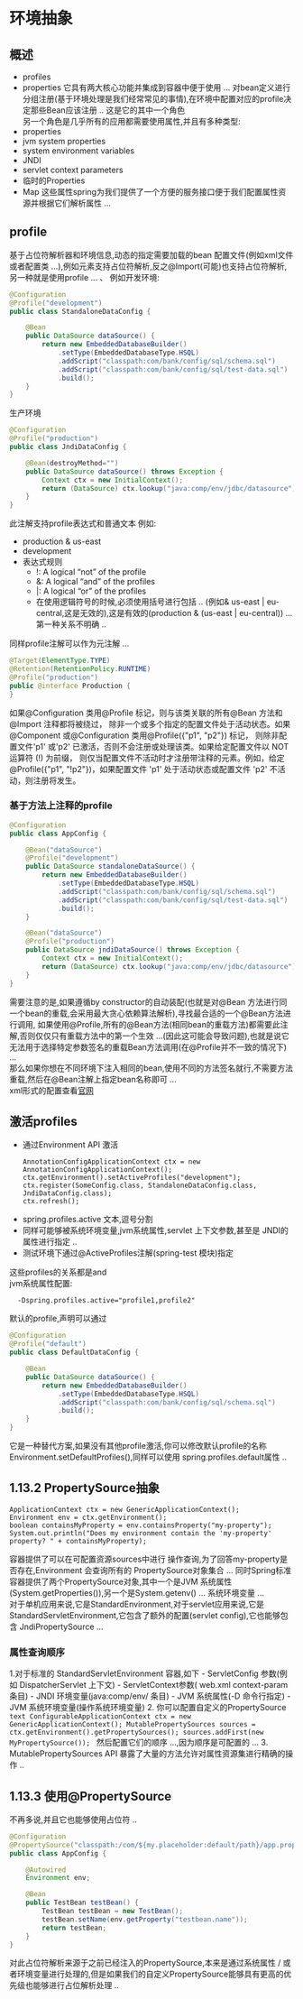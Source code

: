 # 环境抽象
## 概述
- profiles
- properties
它具有两大核心功能并集成到容器中便于使用 ...
对bean定义进行分组注册(基于环境处理是我们经常常见的事情),在环境中配置对应的profile决定那些Bean应该注册 .. 这是它的其中一个角色 \
另一个角色是几乎所有的应用都需要使用属性,并且有多种类型:
- properties
- jvm system properties
- system environment variables
- JNDI
- servlet context parameters
- 临时的Properties
- Map
这些属性spring为我们提供了一个方便的服务接口便于我们配置属性资源并根据它们解析属性 ...
## profile
基于占位符解析器和环境信息,动态的指定需要加载的bean 配置文件(例如xml文件或者配置类 ...),例如<import>元素支持占位符解析,反之@Import(可能)也支持占位符解析,另一种就是使用profile ... 、
例如开发环境:
```java
@Configuration
@Profile("development")
public class StandaloneDataConfig {

    @Bean
    public DataSource dataSource() {
        return new EmbeddedDatabaseBuilder()
            .setType(EmbeddedDatabaseType.HSQL)
            .addScript("classpath:com/bank/config/sql/schema.sql")
            .addScript("classpath:com/bank/config/sql/test-data.sql")
            .build();
    }
}
```
生产环境
```java
@Configuration
@Profile("production")
public class JndiDataConfig {

    @Bean(destroyMethod="")
    public DataSource dataSource() throws Exception {
        Context ctx = new InitialContext();
        return (DataSource) ctx.lookup("java:comp/env/jdbc/datasource");
    }
}
```
此注解支持profile表达式和普通文本
例如:
- production & us-east
- development
- 表达式规则
  - !: A logical “not” of the profile
  - &: A logical “and” of the profiles
  - |: A logical “or” of the profiles
  - 在使用逻辑符号的时候,必须使用括号进行包括 ..
    (例如& us-east | eu-central,这是无效的),这是有效的(production & (us-east | eu-central)) ... 第一种关系不明确 .. 

同样profile注解可以作为元注解 ...
```java
@Target(ElementType.TYPE)
@Retention(RetentionPolicy.RUNTIME)
@Profile("production")
public @interface Production {
}
```
如果@Configuration 类用@Profile 标记，则与该类关联的所有@Bean 方法和@Import 注释都将被绕过，
除非一个或多个指定的配置文件处于活动状态。如果@Component 或@Configuration 类用@Profile({"p1", "p2"}) 标记，
则除非配置文件'p1' 或'p2' 已激活，否则不会注册或处理该类。如果给定配置文件以 NOT 运算符 (!) 为前缀，
则仅当配置文件不活动时才注册带注释的元素。例如，给定@Profile({"p1", "!p2"})，如果配置文件 'p1' 处于活动状态或配置文件 'p2' 不活动，则注册将发生。
### 基于方法上注释的profile
```java
@Configuration
public class AppConfig {

    @Bean("dataSource")
    @Profile("development") 
    public DataSource standaloneDataSource() {
        return new EmbeddedDatabaseBuilder()
            .setType(EmbeddedDatabaseType.HSQL)
            .addScript("classpath:com/bank/config/sql/schema.sql")
            .addScript("classpath:com/bank/config/sql/test-data.sql")
            .build();
    }

    @Bean("dataSource")
    @Profile("production") 
    public DataSource jndiDataSource() throws Exception {
        Context ctx = new InitialContext();
        return (DataSource) ctx.lookup("java:comp/env/jdbc/datasource");
    }
}
```
需要注意的是,如果遵循by constructor的自动装配(也就是对@Bean 方法进行同一个bean的重载,会采用最大贪心依赖算法解析),寻找最合适的一个@Bean方法进行调用,
如果使用@Profile,所有的@Bean方法(相同bean的重载方法)都需要此注解,否则仅仅只有重载方法中的第一个生效 ...(因此这可能会导致问题),也就是说它无法用于选择特定参数签名的重载Bean方法调用(在@Profile并不一致的情况下) ... \
那么如果你想在不同环境下注入相同的bean,使用不同的方法签名就行,不需要方法重载,然后在@Bean注解上指定bean名称即可 ... \
xml形式的配置查看[官网](https://docs.spring.io/spring-framework/docs/current/reference/html/core.html#beans-definition-profiles-xml)
## 激活profiles
- 通过Environment API 激活
    ```text
    AnnotationConfigApplicationContext ctx = new AnnotationConfigApplicationContext();
    ctx.getEnvironment().setActiveProfiles("development");
    ctx.register(SomeConfig.class, StandaloneDataConfig.class, JndiDataConfig.class);
    ctx.refresh();
    ```
- spring.profiles.active
    文本,逗号分割
- 同样可能够被系统环境变量,jvm系统属性,servlet 上下文参数,甚至是 JNDI的属性进行指定 ..
- 测试环境下通过@ActiveProfiles注解(spring-test 模块)指定 

这些profiles的关系都是and \
jvm系统属性配置:
```text
  -Dspring.profiles.active="profile1,profile2"
```
默认的profile,声明可以通过
```java
@Configuration
@Profile("default")
public class DefaultDataConfig {

    @Bean
    public DataSource dataSource() {
        return new EmbeddedDatabaseBuilder()
            .setType(EmbeddedDatabaseType.HSQL)
            .addScript("classpath:com/bank/config/sql/schema.sql")
            .build();
    }
}
```
它是一种替代方案,如果没有其他profile激活,你可以修改默认profile的名称Environment.setDefaultProfiles(),同样可以使用
spring.profiles.default属性 ..

## 1.13.2 PropertySource抽象
```text
ApplicationContext ctx = new GenericApplicationContext();
Environment env = ctx.getEnvironment();
boolean containsMyProperty = env.containsProperty("my-property");
System.out.println("Does my environment contain the 'my-property' property? " + containsMyProperty);
```
容器提供了可以在可配置资源sources中进行 操作查询,为了回答my-property是否存在,Environment 会查询所有的 PropertySource对象集合 ...
同时Spring标准容器提供了两个PropertySource对象,其中一个是JVM 系统属性(System.getProperties()),另一个是System.getenv() ...
系统环境变量 ... \
对于单机应用来说,它是StandardEnvironment,对于servlet应用来说,它是StandardServletEnvironment,它包含了额外的配置(servlet config),它也能够包含
JndiPropertySource ...
### 属性查询顺序
1.对于标准的 StandardServletEnvironment 容器,如下
    - ServletConfig 参数(例如 DispatcherServlet 上下文)
    - ServletContext参数( web.xml context-param 条目)
    - JNDI 环境变量(java:comp/env/ 条目)
    - JVM 系统属性(-D 命令行指定)
    - JVM 系统环境变量(操作系统环境变量)
2. 你可以配置自定义的PropertySource
    ```text
    ConfigurableApplicationContext ctx = new GenericApplicationContext();
    MutablePropertySources sources = ctx.getEnvironment().getPropertySources();
    sources.addFirst(new MyPropertySource());
    ```
    然后配置它们的顺序 ...,因为顺序是可配置的 ...
3. MutablePropertySources API 暴露了大量的方法允许对属性资源集进行精确的操作 ..

## 1.13.3 使用@PropertySource
不再多说,并且它也能够使用占位符 ..
```java
@Configuration
@PropertySource("classpath:/com/${my.placeholder:default/path}/app.properties")
public class AppConfig {

    @Autowired
    Environment env;

    @Bean
    public TestBean testBean() {
        TestBean testBean = new TestBean();
        testBean.setName(env.getProperty("testbean.name"));
        return testBean;
    }
}
```
对此占位符解析来源于之前已经注入的PropertySource,本来是通过系统属性 / 或者环境变量进行处理的,但是如果我们的自定义PropertySource能够具有更高的优先级也能够进行占位解析处理 ..


